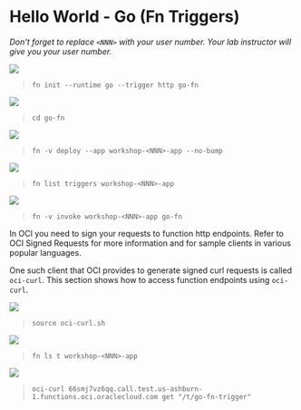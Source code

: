# Hello World - Go (Fn Triggers)

*Don't forget to replace `<NNN>` with your user number. Your lab instructor will give you your user number.*

![](images/userinput.png)
>```
> fn init --runtime go --trigger http go-fn
>```

![](images/userinput.png)
>```
> cd go-fn
>```

![](images/userinput.png)
>```
> fn -v deploy --app workshop-<NNN>-app --no-bump
>```

![](images/userinput.png)
>```
> fn list triggers workshop-<NNN>-app
>```

![](images/userinput.png)
>```
> fn -v invoke workshop-<NNN>-app go-fn
>```

In OCI you need to sign your requests to function http endpoints. Refer to OCI Signed Requests for more information and for sample clients in various popular languages.

One such client that OCI provides to generate signed curl requests is called `oci-curl`. This section shows how to access function endpoints using `oci-curl`.

![](images/userinput.png)
>```
> source oci-curl.sh
>```

![](images/userinput.png)
>```
> fn ls t workshop-<NNN>-app
>```

![](images/userinput.png)
>```
> oci-curl 66smj7vz6qq.call.test.us-ashburn-1.functions.oci.oraclecloud.com get "/t/go-fn-trigger"
>```
